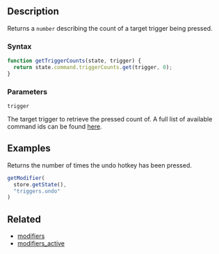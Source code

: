 ## Description

Returns a `number` describing the count of a target trigger being pressed.

### Syntax

```js
function getTriggerCounts(state, trigger) {
  return state.command.triggerCounts.get(trigger, 0);
}
```

### Parameters

`trigger`

The target trigger to retrieve the pressed count of. A full list of available command ids can be found [here](../External/commands.json).

## Examples

Returns the number of times the undo hotkey has been pressed.

```js
getModifier(
  store.getState(),
  "triggers.undo"
)
```

## Related

- [modifiers](./modifiers.md)
- [modifiers_active](./modifiers_active.md)
